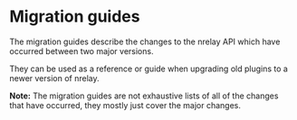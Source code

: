# Migration guides

The migration guides describe the changes to the nrelay API which have occurred between two major versions.

They can be used as a reference or guide when upgrading old plugins to a newer version of nrelay.

**Note:** The migration guides are not exhaustive lists of all of the changes that have occurred, they mostly just cover the major changes.
